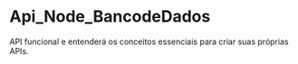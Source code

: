 # Api_Node_BancodeDados
 API funcional e entenderá os conceitos essenciais para criar suas próprias APIs.
